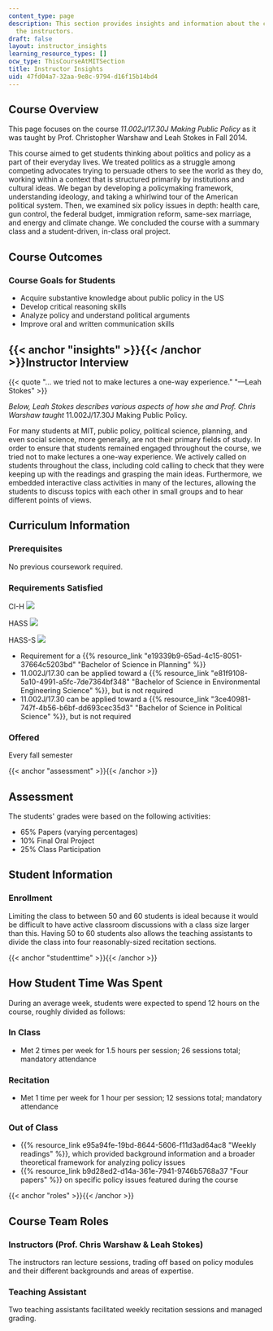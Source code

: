 ```yaml
---
content_type: page
description: This section provides insights and information about the course from
  the instructors.
draft: false
layout: instructor_insights
learning_resource_types: []
ocw_type: ThisCourseAtMITSection
title: Instructor Insights
uid: 47fd04a7-32aa-9e8c-9794-d16f15b14bd4
---
```

## Course Overview

This page focuses on the course _11.002J/17.30J Making Public Policy_ as it was taught by Prof. Christopher Warshaw and Leah Stokes in Fall 2014.

This course aimed to get students thinking about politics and policy as a part of their everyday lives. We treated politics as a struggle among competing advocates trying to persuade others to see the world as they do, working within a context that is structured primarily by institutions and cultural ideas. We began by developing a policymaking framework, understanding ideology, and taking a whirlwind tour of the American political system. Then, we examined six policy issues in depth: health care, gun control, the federal budget, immigration reform, same-sex marriage, and energy and climate change. We concluded the course with a summary class and a student-driven, in-class oral project.

## Course Outcomes

### Course Goals for Students

- Acquire substantive knowledge about public policy in the US
- Develop critical reasoning skills
- Analyze policy and understand political arguments
- Improve oral and written communication skills

## {{< anchor "insights" >}}{{< /anchor >}}Instructor Interview

{{< quote "… we tried not to make lectures a one-way experience." "—Leah Stokes" >}}

_Below, Leah Stokes describes various aspects of how she and Prof. Chris Warshaw taught_ 11.002J/17.30J Making Public Policy.

For many students at MIT, public policy, political science, planning, and even social science, more generally, are not their primary fields of study. In order to ensure that students remained engaged throughout the course, we tried not to make lectures a one-way experience. We actively called on students throughout the class, including cold calling to check that they were keeping up with the readings and grasping the main ideas. Furthermore, we embedded interactive class activities in many of the lectures, allowing the students to discuss topics with each other in small groups and to hear different points of views.

## Curriculum Information

### Prerequisites

No previous coursework required.

### Requirements Satisfied

CI-H ![](/images/educator/icon-question-cih.png)

HASS ![](/images/educator/icon-question-hass.png)

HASS-S ![](/images/educator/icon-question-hass-s.png)

- Requirement for a {{% resource_link "e19339b9-65ad-4c15-8051-37664c5203bd" "Bachelor of Science in Planning" %}}
- 11.002J/17.30 can be applied toward a {{% resource_link "e81f9108-5a10-4991-a5fc-7de7364bf348" "Bachelor of Science in Environmental Engineering Science" %}}, but is not required
- 11.002J/17.30 can be applied toward a {{% resource_link "3ce40981-747f-4b56-b6bf-dd693cec35d3" "Bachelor of Science in Political Science" %}}, but is not required

### Offered

Every fall semester

{{< anchor "assessment" >}}{{< /anchor >}}

## Assessment

The students' grades were based on the following activities:

- 65% Papers (varying percentages)
- 10% Final Oral Project
- 25% Class Participation

## Student Information

### Enrollment

Limiting the class to between 50 and 60 students is ideal because it would be difficult to have active classroom discussions with a class size larger than this. Having 50 to 60 students also allows the teaching assistants to divide the class into four reasonably-sized recitation sections.

{{< anchor "studenttime" >}}{{< /anchor >}}

## How Student Time Was Spent

During an average week, students were expected to spend 12 hours on the course, roughly divided as follows:

### In Class

- Met 2 times per week for 1.5 hours per session; 26 sessions total; mandatory attendance

### Recitation

- Met 1 time per week for 1 hour per session; 12 sessions total; mandatory attendance

### Out of Class

- {{% resource_link e95a94fe-19bd-8644-5606-f11d3ad64ac8 "Weekly readings" %}}, which provided background information and a broader theoretical framework for analyzing policy issues
- {{% resource_link b9d28ed2-d14a-361e-7941-9746b5768a37 "Four papers" %}} on specific policy issues featured during the course

{{< anchor "roles" >}}{{< /anchor >}}

## Course Team Roles

### Instructors (Prof. Chris Warshaw & Leah Stokes)

The instructors ran lecture sessions, trading off based on policy modules and their different backgrounds and areas of expertise.

### Teaching Assistant

Two teaching assistants facilitated weekly recitation sessions and managed grading.